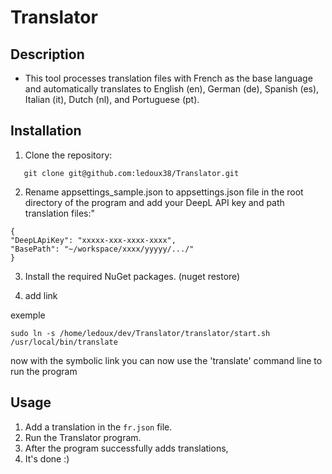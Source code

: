 # Translator

## Description

- This tool processes translation files with French as the base language and automatically translates to English (en),
  German (de), Spanish (es), Italian (it), Dutch (nl), and Portuguese (pt).

## Installation

1. Clone the repository:

```Shell 
   git clone git@github.com:ledoux38/Translator.git
   ```
2. Rename appsettings_sample.json to appsettings.json file in the root directory of the program and add your DeepL API key and path translation files:"

```Shell 
{
"DeepLApiKey": "xxxxx-xxx-xxxx-xxxx",
"BasePath": "~/workspace/xxxx/yyyyy/.../"
}
```
3. Install the required NuGet packages. (nuget restore)

4. add link
   
exemple
```Shell
sudo ln -s /home/ledoux/dev/Translator/translator/start.sh /usr/local/bin/translate
```
now with the symbolic link you can now use the 'translate' command line to run the program
## Usage
1. Add a translation in the `fr.json` file.
2. Run the Translator program.
3. After the program successfully adds translations,
4. It's done :)
